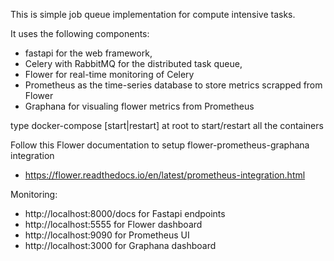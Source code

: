This is simple job queue implementation for compute intensive tasks. 

It uses the following components:
 - fastapi for the web framework,
 - Celery with RabbitMQ for the distributed task queue,
 - Flower for real-time monitoring of Celery
 - Prometheus as the time-series database to store metrics scrapped from Flower
 - Graphana for visualing flower metrics from Prometheus

type docker-compose [start|restart] at root to start/restart all the containers

Follow this Flower documentation to setup flower-prometheus-graphana integration
- https://flower.readthedocs.io/en/latest/prometheus-integration.html

Monitoring:
 - http://localhost:8000/docs for Fastapi endpoints
 - http://localhost:5555 for Flower dashboard
 - http://localhost:9090 for Prometheus UI
 - http://localhost:3000 for Graphana dashboard

